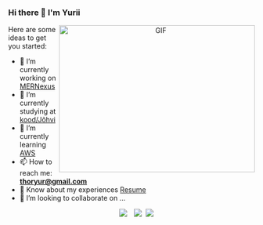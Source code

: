 ### Hi there 👋 I'm Yurii

<!--
**Pomog/Pomog** is a ✨ _special_ ✨ repository because its `README.md` (this file) appears on your GitHub profile.
-->

<a target="_blank" align="center">
  <img align="right" top="500" height="300" width="400" alt="GIF" src="https://media.giphy.com/media/SWoSkN6DxTszqIKEqv/giphy.gif">
</a>

Here are some ideas to get you started:

- 🔭 I’m currently working on [MERNexus](https://github.com/Pomog/MERNexus)
- 🧐 I’m currently studying at <a href="https://kood.tech/" target="blank">kood/Jõhvi</a>
- 🌱 I’m currently learning <a href="https://aws.amazon.com/" target="blank">AWS</a>
- 📫 How to reach me: **thoryur@gmail.com**
- 📄 Know about my experiences <a href="https://www.linkedin.com/in/yuriipanasiuk1983/" target="blank">Resume</a>
- 👯 I’m looking to collaborate on ...

<p align="center">

<div align="center"  class="icons-social" style="margin-left: 10px;">
 
<a style="margin-left: 10px;"  target="_blank" href="https://www.linkedin.com/in/yuriipanasiuk1983/">
<img src="https://img.icons8.com/doodle/40/000000/linkedin--v2.png"></a>

<a style="margin-left: 10px;" target="_blank" href="https://www.youtube.com/@PomogB">
<img src="https://img.icons8.com/doodle/1x/youtube--v2.png" ></a>
      
<a style="margin-left: 5px;" target="_blank" href="https://www.linkedin.com/in/yuriipanasiuk1983/">
<img src="https://img.icons8.com/bubbles/50/resume.png"></a>
     
</div>
</p>

